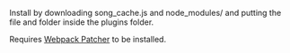 Install by downloading song_cache.js and node_modules/ and putting the file and folder inside the plugins folder.

Requires [Webpack Patcher](https://github.com/bertigert/DeezMod/tree/main/plugins/webpack_patcher) to be installed.